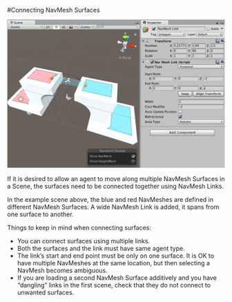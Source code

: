 #Connecting NavMesh Surfaces

![Connecting surfaces example](Images/ConnectingSurfaces-Example.png)

If it is desired to allow an agent to move along multiple NavMesh Surfaces in a Scene, the surfaces need to be connected together using NavMesh Links.

In the example scene above, the blue and red NavMeshes are defined in different NavMesh Surfaces. A wide NavMesh Link is added, it spans from one surface to another.

Things to keep in mind when connecting surfaces:
* You can connect surfaces using multiple links.
* Both the surfaces and the link must have same agent type.
* The link’s start and end point must be only on one surface. It is OK to have multiple NavMeshes at the same location, but then selecting a NavMesh becomes ambiguous.
* If you are loading a second NavMesh Surface additively and you have “dangling” links in the first scene, check that they do not connect to unwanted surfaces.
